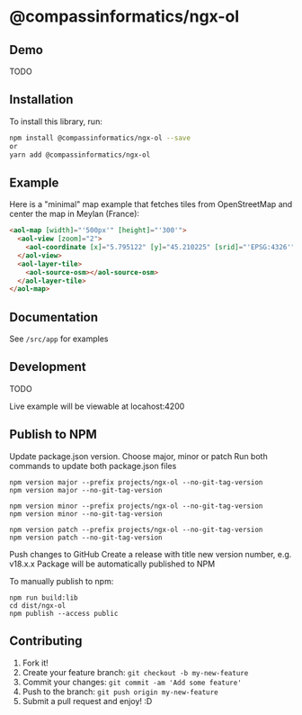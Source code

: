 # @compassinformatics/ngx-ol

## Demo

TODO

## Installation

To install this library, run:

```bash
npm install @compassinformatics/ngx-ol --save
or
yarn add @compassinformatics/ngx-ol
```

## Example

Here is a "minimal" map example that fetches tiles from OpenStreetMap and center the map in Meylan (France):

```html
<aol-map [width]="'500px'" [height]="'300'">
  <aol-view [zoom]="2">
    <aol-coordinate [x]="5.795122" [y]="45.210225" [srid]="'EPSG:4326'"></aol-coordinate>
  </aol-view>
  <aol-layer-tile>
    <aol-source-osm></aol-source-osm>
  </aol-layer-tile>
</aol-map>
```

## Documentation

See `/src/app` for examples

## Development

TODO

Live example will be viewable at locahost:4200

## Publish to NPM

Update package.json version. Choose major, minor or patch
Run both commands to update both package.json files

```
npm version major --prefix projects/ngx-ol --no-git-tag-version
npm version major --no-git-tag-version

npm version minor --prefix projects/ngx-ol --no-git-tag-version
npm version minor --no-git-tag-version

npm version patch --prefix projects/ngx-ol --no-git-tag-version
npm version patch --no-git-tag-version
```

Push changes to GitHub
Create a release with title new version number, e.g. v18.x.x
Package will be automatically published to NPM

To manually publish to npm:

```
npm run build:lib
cd dist/ngx-ol
npm publish --access public
```

## Contributing

1. Fork it!
2. Create your feature branch: `git checkout -b my-new-feature`
3. Commit your changes: `git commit -am 'Add some feature'`
4. Push to the branch: `git push origin my-new-feature`
5. Submit a pull request and enjoy! :D
